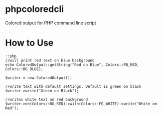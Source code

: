 phpcoloredcli
=============

Colored output for PHP command line script

How to Use
==========
    ::php
    //will print red text on blue background
    echo ColoredOutput::getString("Red on Blue", Colors::FB_RED, Colors::BG_BLUE);

    $writer = new ColoredOutput();

    //write text with default settings. Default is green on black
    $writer->write("Green on Black");

    //writes white text on red background
    $writer->on(Colors::BG_RED)->with(Colors::FG_WHITE)->write("White on Red");
